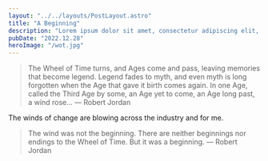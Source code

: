 ```yaml
---
layout: "../../layouts/PostLayout.astro"
title: "A Beginning"
description: "Lorem ipsum dolor sit amet, consectetur adipiscing elit, sed do eiusmod tempor incididunt ut labore et dolore magna aliqua."
pubDate: "2022.12.28"
heroImage: "/wot.jpg"
---
```


> The Wheel of Time turns, and Ages come and pass, leaving memories that become legend. Legend fades to myth, and even myth is long forgotten when the Age that gave it birth comes again. In one Age, called the Third Age by some, an Age yet to come, an Age long past, a wind rose... &mdash; Robert Jordan


The winds of change are blowing across the industry and for me.

> The wind was not the beginning. There are neither beginnings nor endings to the Wheel of Time. But it was a beginning. &mdash; Robert Jordan
